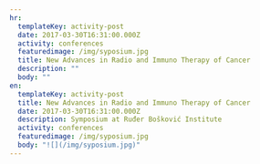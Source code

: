 ```yaml
---
hr:
  templateKey: activity-post
  date: 2017-03-30T16:31:00.000Z
  activity: conferences
  featuredimage: /img/syposium.jpg
  title: New Advances in Radio and Immuno Therapy of Cancer
  description: ""
  body: ""
en:
  templateKey: activity-post
  title: New Advances in Radio and Immuno Therapy of Cancer
  date: 2017-03-30T16:31:00.000Z
  description: Symposium at Ruđer Bošković Institute
  activity: conferences
  featuredimage: /img/syposium.jpg
  body: "![](/img/syposium.jpg)"
---
```

